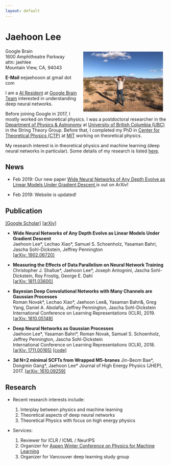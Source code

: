 ```yaml
---
layout: default
---
```

# **Jaehoon Lee**

<img align="right" style="float:center;padding:10px;" width="250" src="/image/IMG_2635.JPG">

Google Brain  
1600 Amphitheatre Parkway  
attn: jaehlee  
Mountain View, CA, 94043  

**E-Mail** eejaehooon at gmail dot com



I am a [AI Resident](https://ai.google/research/join-us/ai-residency) at [Google Brain Team](https://research.google.com/teams/brain/) interested in understanding deep neural networks. 

Before joining Google in 2017, I mostly worked on theoretical physics. 
I was a postdoctoral researcher in the [Department of Physics & Astronomy](http://www.phas.ubc.ca/) at [University of British Columbia (UBC)](http://www.ubc.ca/) in the String Theory Group. 
Before that, I completed my PhD in [Center for Theoretical Physics (CTP)](http://ctp.lns.mit.edu/) at [MIT](http://web.mit.edu/) working on theoretical physics. 

My research interest is in theoretical physics and machine learning (deep neural networks in particular). Some details of my research is listed [here](/research/).

## News

* Feb 2019: Our new paper [Wide Neural Networks of Any Depth Evolve as Linear Models Under Gradient Descent
](https://arxiv.org/abs/1902.06720) is out on ArXiv!  

* Feb 2019: Website is updated!

## Publication

[[Google Scholar]](https://scholar.google.com/citations?user=d3YhiooAAAAJ&hl=en) [[arXiv]](https://arxiv.org/a/lee_j_7.html)  

* **Wide Neural Networks of Any Depth Evolve as Linear Models Under Gradient Descent**  
Jaehoon Lee*, Lechao Xiao*, Samuel S. Schoenholz, Yasaman Bahri, Jascha Sohl-Dickstein, Jeffrey Pennington  
[[arXiv: 1902.06720]](https://arxiv.org/abs/1902.06720)


* **Measuring the Effects of Data Parallelism on Neural Network Training**  
Christopher J. Shallue*, Jaehoon Lee*, Joseph Antognini, Jascha Sohl-Dickstein, Roy Frostig, George E. Dahl  
[[arXiv: 1811.03600]](https://arxiv.org/abs/1811.03600)


* **Bayesian Deep Convolutional Networks with Many Channels are Gaussian Processes**  
Roman Novak*, Lechao Xiao*, Jaehoon Lee&, Yasaman Bahri&, Greg Yang, Daniel A. Abolafia, Jeffrey Pennington, Jascha Sohl-Dickstein  
International Conference on Learning Representations (ICLR), 2019.  
[[arXiv: 1810.05148]](https://arxiv.org/abs/1810.05148)


* **Deep Neural Networks as Gaussian Processes**  
Jaehoon Lee*, Yasaman Bahri*, Roman Novak, Samuel S. Schoenholz, Jeffrey Pennington, Jascha Sohl-Dickstein  
International Conference on Learning Representations (ICLR), 2018.
[[arXiv: 1711.00165]](https://arxiv.org/abs/1711.00165) [[code]](https://github.com/brain-research/nngp)

* **3d N=2 minimal SCFTs from Wrapped M5-branes**
Jin-Beom Bae*, Dongmin Gang*, Jaehoon Lee*
Journal of High Energy Physics (JHEP), 2017.
[[arXiv: 1610.09259]](https://arxiv.org/abs/1610.09259)

## Research

* Recent research interests include:
  1. Interplay between physics and machine learning
  2. Theoretical aspects of deep neural networks
  3. Theoretical Physics with focus on high energy physics
  

* Services:
  1. Reviewer for ICLR / ICML / NeurIPS
  2. Organizer for [Aspen Winter Conference on Physics for Machine Learning](https://sites.google.com/corp/view/phys4ml/)
  3. Organizer for Vancouver deep learning study group

